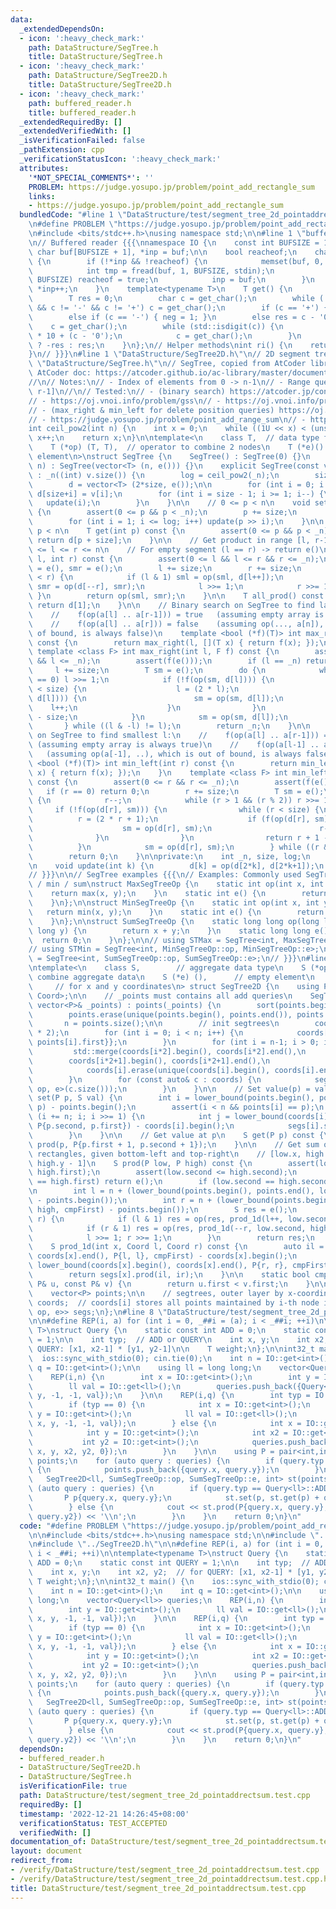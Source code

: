 ```yaml
---
data:
  _extendedDependsOn:
  - icon: ':heavy_check_mark:'
    path: DataStructure/SegTree.h
    title: DataStructure/SegTree.h
  - icon: ':heavy_check_mark:'
    path: DataStructure/SegTree2D.h
    title: DataStructure/SegTree2D.h
  - icon: ':heavy_check_mark:'
    path: buffered_reader.h
    title: buffered_reader.h
  _extendedRequiredBy: []
  _extendedVerifiedWith: []
  _isVerificationFailed: false
  _pathExtension: cpp
  _verificationStatusIcon: ':heavy_check_mark:'
  attributes:
    '*NOT_SPECIAL_COMMENTS*': ''
    PROBLEM: https://judge.yosupo.jp/problem/point_add_rectangle_sum
    links:
    - https://judge.yosupo.jp/problem/point_add_rectangle_sum
  bundledCode: "#line 1 \"DataStructure/test/segment_tree_2d_pointaddrectsum.test.cpp\"\
    \n#define PROBLEM \"https://judge.yosupo.jp/problem/point_add_rectangle_sum\"\n\
    \n#include <bits/stdc++.h>\nusing namespace std;\n\n#line 1 \"buffered_reader.h\"\
    \n// Buffered reader {{{\nnamespace IO {\n    const int BUFSIZE = 1<<14;\n   \
    \ char buf[BUFSIZE + 1], *inp = buf;\n\n    bool reacheof;\n    char get_char()\
    \ {\n        if (!*inp && !reacheof) {\n            memset(buf, 0, sizeof buf);\n\
    \            int tmp = fread(buf, 1, BUFSIZE, stdin);\n            if (tmp !=\
    \ BUFSIZE) reacheof = true;\n            inp = buf;\n        }\n        return\
    \ *inp++;\n    }\n    template<typename T>\n    T get() {\n        int neg = 0;\n\
    \        T res = 0;\n        char c = get_char();\n        while (!std::isdigit(c)\
    \ && c != '-' && c != '+') c = get_char();\n        if (c == '+') { neg = 0; }\n\
    \        else if (c == '-') { neg = 1; }\n        else res = c - '0';\n\n    \
    \    c = get_char();\n        while (std::isdigit(c)) {\n            res = res\
    \ * 10 + (c - '0');\n            c = get_char();\n        }\n        return neg\
    \ ? -res : res;\n    }\n};\n// Helper methods\nint ri() {\n    return IO::get<int>();\n\
    }\n// }}}\n#line 1 \"DataStructure/SegTree2D.h\"\n// 2D segment tree\n#line 1\
    \ \"DataStructure/SegTree.h\"\n// SegTree, copied from AtCoder library {{{\n//\
    \ AtCoder doc: https://atcoder.github.io/ac-library/master/document_en/segtree.html\n\
    //\n// Notes:\n// - Index of elements from 0 -> n-1\n// - Range queries are [l,\
    \ r-1]\n//\n// Tested:\n// - (binary search) https://atcoder.jp/contests/practice2/tasks/practice2_j\n\
    // - https://oj.vnoi.info/problem/gss\n// - https://oj.vnoi.info/problem/nklineup\n\
    // - (max_right & min_left for delete position queries) https://oj.vnoi.info/problem/segtree_itstr\n\
    // - https://judge.yosupo.jp/problem/point_add_range_sum\n// - https://judge.yosupo.jp/problem/point_set_range_composite\n\
    int ceil_pow2(int n) {\n    int x = 0;\n    while ((1U << x) < (unsigned int)(n))\
    \ x++;\n    return x;\n}\n\ntemplate<\n    class T,  // data type for nodes\n\
    \    T (*op) (T, T),  // operator to combine 2 nodes\n    T (*e)() // identity\
    \ element\n>\nstruct SegTree {\n    SegTree() : SegTree(0) {}\n    explicit SegTree(int\
    \ n) : SegTree(vector<T> (n, e())) {}\n    explicit SegTree(const vector<T>& v)\
    \ : _n((int) v.size()) {\n        log = ceil_pow2(_n);\n        size = 1<<log;\n\
    \        d = vector<T> (2*size, e());\n\n        for (int i = 0; i < _n; i++)\
    \ d[size+i] = v[i];\n        for (int i = size - 1; i >= 1; i--) {\n         \
    \   update(i);\n        }\n    }\n\n    // 0 <= p < n\n    void set(int p, T x)\
    \ {\n        assert(0 <= p && p < _n);\n        p += size;\n        d[p] = x;\n\
    \        for (int i = 1; i <= log; i++) update(p >> i);\n    }\n\n    // 0 <=\
    \ p < n\n    T get(int p) const {\n        assert(0 <= p && p < _n);\n       \
    \ return d[p + size];\n    }\n\n    // Get product in range [l, r-1]\n    // 0\
    \ <= l <= r <= n\n    // For empty segment (l == r) -> return e()\n    T prod(int\
    \ l, int r) const {\n        assert(0 <= l && l <= r && r <= _n);\n        T sml\
    \ = e(), smr = e();\n        l += size;\n        r += size;\n        while (l\
    \ < r) {\n            if (l & 1) sml = op(sml, d[l++]);\n            if (r & 1)\
    \ smr = op(d[--r], smr);\n            l >>= 1;\n            r >>= 1;\n       \
    \ }\n        return op(sml, smr);\n    }\n\n    T all_prod() const {\n       \
    \ return d[1];\n    }\n\n    // Binary search on SegTree to find largest r:\n\
    \    //    f(op(a[l] .. a[r-1])) = true   (assuming empty array is always true)\n\
    \    //    f(op(a[l] .. a[r])) = false    (assuming op(..., a[n]), which is out\
    \ of bound, is always false)\n    template <bool (*f)(T)> int max_right(int l)\
    \ const {\n        return max_right(l, [](T x) { return f(x); });\n    }\n   \
    \ template <class F> int max_right(int l, F f) const {\n        assert(0 <= l\
    \ && l <= _n);\n        assert(f(e()));\n        if (l == _n) return _n;\n   \
    \     l += size;\n        T sm = e();\n        do {\n            while (l % 2\
    \ == 0) l >>= 1;\n            if (!f(op(sm, d[l]))) {\n                while (l\
    \ < size) {\n                    l = (2 * l);\n                    if (f(op(sm,\
    \ d[l]))) {\n                        sm = op(sm, d[l]);\n                    \
    \    l++;\n                    }\n                }\n                return l\
    \ - size;\n            }\n            sm = op(sm, d[l]);\n            l++;\n \
    \       } while ((l & -l) != l);\n        return _n;\n    }\n\n    // Binary search\
    \ on SegTree to find smallest l:\n    //    f(op(a[l] .. a[r-1])) = true     \
    \ (assuming empty array is always true)\n    //    f(op(a[l-1] .. a[r-1])) = false\
    \   (assuming op(a[-1], ..), which is out of bound, is always false)\n    template\
    \ <bool (*f)(T)> int min_left(int r) const {\n        return min_left(r, [](T\
    \ x) { return f(x); });\n    }\n    template <class F> int min_left(int r, F f)\
    \ const {\n        assert(0 <= r && r <= _n);\n        assert(f(e()));\n     \
    \   if (r == 0) return 0;\n        r += size;\n        T sm = e();\n        do\
    \ {\n            r--;\n            while (r > 1 && (r % 2)) r >>= 1;\n       \
    \     if (!f(op(d[r], sm))) {\n                while (r < size) {\n          \
    \          r = (2 * r + 1);\n                    if (f(op(d[r], sm))) {\n    \
    \                    sm = op(d[r], sm);\n                        r--;\n      \
    \              }\n                }\n                return r + 1 - size;\n  \
    \          }\n            sm = op(d[r], sm);\n        } while ((r & -r) != r);\n\
    \        return 0;\n    }\n\nprivate:\n    int _n, size, log;\n    vector<T> d;\n\
    \n    void update(int k) {\n        d[k] = op(d[2*k], d[2*k+1]);\n    }\n};\n\
    // }}}\n\n// SegTree examples {{{\n// Examples: Commonly used SegTree ops: max\
    \ / min / sum\nstruct MaxSegTreeOp {\n    static int op(int x, int y) {\n    \
    \    return max(x, y);\n    }\n    static int e() {\n        return INT_MIN;\n\
    \    }\n};\n\nstruct MinSegTreeOp {\n    static int op(int x, int y) {\n     \
    \   return min(x, y);\n    }\n    static int e() {\n        return INT_MAX;\n\
    \    }\n};\n\nstruct SumSegTreeOp {\n    static long long op(long long x, long\
    \ long y) {\n        return x + y;\n    }\n    static long long e() {\n      \
    \  return 0;\n    }\n};\n\n// using STMax = SegTree<int, MaxSegTreeOp::op, MaxSegTreeOp::e>;\n\
    // using STMin = SegTree<int, MinSegTreeOp::op, MinSegTreeOp::e>;\n// using STSum\
    \ = SegTree<int, SumSegTreeOp::op, SumSegTreeOp::e>;\n// }}}\n#line 3 \"DataStructure/SegTree2D.h\"\
    \ntemplate<\n    class S,        // aggregate data type\n    S (*op) (S, S), //\
    \ combine aggregate data\n    S (*e) (),      // empty element\n    class Coord\
    \     // for x and y coordinates\n> struct SegTree2D {\n    using P = pair<Coord,\
    \ Coord>;\n\n    // _points must contains all add queries\n    SegTree2D(const\
    \ vector<P>& _points) : points(_points) {\n        sort(points.begin(), points.end());\n\
    \        points.erase(unique(points.begin(), points.end()), points.end());\n \
    \       n = points.size();\n\n        // init segtrees\n        coords.resize(n\
    \ * 2);\n        for (int i = 0; i < n; i++) {\n            coords[n + i] = {{points[i].second,\
    \ points[i].first}};\n        }\n        for (int i = n-1; i > 0; i--) {\n   \
    \         std::merge(coords[i*2].begin(), coords[i*2].end(),\n               \
    \        coords[i*2+1].begin(), coords[i*2+1].end(),\n                       std::back_inserter(coords[i]));\n\
    \            coords[i].erase(unique(coords[i].begin(), coords[i].end()), coords[i].end());\n\
    \        }\n        for (const auto& c : coords) {\n            segs.emplace_back(SegTree<S,\
    \ op, e>(c.size()));\n        }\n    }\n\n    // Set value(p) = val\n    void\
    \ set(P p, S val) {\n        int i = lower_bound(points.begin(), points.end(),\
    \ p) - points.begin();\n        assert(i < n && points[i] == p);\n        for\
    \ (i += n; i; i >>= 1) {\n            int j = lower_bound(coords[i].begin(), coords[i].end(),\
    \ P{p.second, p.first}) - coords[i].begin();\n            segs[i].set(j, val);\n\
    \        }\n    }\n\n    // Get value at p\n    S get(P p) const {\n        return\
    \ prod(p, P{p.first + 1, p.second + 1});\n    }\n\n    // Get sum of points in\
    \ rectangles, given bottom-left and top-right\n    // [low.x, high.x - 1] * [low.y,\
    \ high.y - 1]\n    S prod(P low, P high) const {\n        assert(low.first <=\
    \ high.first);\n        assert(low.second <= high.second);\n        if (low.first\
    \ == high.first) return e();\n        if (low.second == high.second) return e();\n\
    \n        int l = n + (lower_bound(points.begin(), points.end(), low, cmpFirst)\
    \ - points.begin());\n        int r = n + (lower_bound(points.begin(), points.end(),\
    \ high, cmpFirst) - points.begin());\n        S res = e();\n        while (l <\
    \ r) {\n            if (l & 1) res = op(res, prod_1d(l++, low.second, high.second));\n\
    \            if (r & 1) res = op(res, prod_1d(--r, low.second, high.second));\n\
    \            l >>= 1; r >>= 1;\n        }\n        return res;\n    }\n\n// private:\n\
    \    S prod_1d(int x, Coord l, Coord r) const {\n        auto il = lower_bound(coords[x].begin(),\
    \ coords[x].end(), P{l, l}, cmpFirst) - coords[x].begin();\n        auto ir =\
    \ lower_bound(coords[x].begin(), coords[x].end(), P{r, r}, cmpFirst) - coords[x].begin();\n\
    \        return segs[x].prod(il, ir);\n    }\n\n    static bool cmpFirst(const\
    \ P& u, const P& v) {\n        return u.first < v.first;\n    }\n\n    int n;\n\
    \    vector<P> points;\n\n    // segtrees, outer layer by x-coordinate\n    vector<vector<P>>\
    \ coords;  // coords[i] stores all points maintained by i-th node in ST\n    vector<SegTree<S,\
    \ op, e>> segs;\n};\n#line 8 \"DataStructure/test/segment_tree_2d_pointaddrectsum.test.cpp\"\
    \n\n#define REP(i, a) for (int i = 0, _##i = (a); i < _##i; ++i)\n\ntemplate<typename\
    \ T>\nstruct Query {\n    static const int ADD = 0;\n    static const int QUERY\
    \ = 1;\n\n    int typ;  // ADD or QUERY\n    int x, y;\n    int x2, y2;  // for\
    \ QUERY: [x1, x2-1] * [y1, y2-1]\n\n    T weight;\n};\n\nint32_t main() {\n  \
    \  ios::sync_with_stdio(0); cin.tie(0);\n    int n = IO::get<int>();\n    int\
    \ q = IO::get<int>();\n\n    using ll = long long;\n    vector<Query<ll>> queries;\n\
    \    REP(i,n) {\n        int x = IO::get<int>();\n        int y = IO::get<int>();\n\
    \        ll val = IO::get<ll>();\n        queries.push_back({Query<ll>::ADD, x,\
    \ y, -1, -1, val});\n    }\n\n    REP(i,q) {\n        int typ = IO::get<int>();\n\
    \        if (typ == 0) {\n            int x = IO::get<int>();\n            int\
    \ y = IO::get<int>();\n            ll val = IO::get<ll>();\n            queries.push_back({Query<ll>::ADD,\
    \ x, y, -1, -1, val});\n        } else {\n            int x = IO::get<int>();\n\
    \            int y = IO::get<int>();\n            int x2 = IO::get<int>();\n \
    \           int y2 = IO::get<int>();\n            queries.push_back({Query<ll>::QUERY,\
    \ x, y, x2, y2, 0});\n        }\n    }\n\n    using P = pair<int,int>;\n    vector<P>\
    \ points;\n    for (auto query : queries) {\n        if (query.typ == Query<ll>::ADD)\
    \ {\n            points.push_back({query.x, query.y});\n        }\n    }\n\n \
    \   SegTree2D<ll, SumSegTreeOp::op, SumSegTreeOp::e, int> st(points);\n    for\
    \ (auto query : queries) {\n        if (query.typ == Query<ll>::ADD) {\n     \
    \       P p{query.x, query.y};\n            st.set(p, st.get(p) + query.weight);\n\
    \        } else {\n            cout << st.prod(P{query.x, query.y}, P{query.x2,\
    \ query.y2}) << '\\n';\n        }\n    }\n    return 0;\n}\n"
  code: "#define PROBLEM \"https://judge.yosupo.jp/problem/point_add_rectangle_sum\"\
    \n\n#include <bits/stdc++.h>\nusing namespace std;\n\n#include \"../../buffered_reader.h\"\
    \n#include \"../SegTree2D.h\"\n\n#define REP(i, a) for (int i = 0, _##i = (a);\
    \ i < _##i; ++i)\n\ntemplate<typename T>\nstruct Query {\n    static const int\
    \ ADD = 0;\n    static const int QUERY = 1;\n\n    int typ;  // ADD or QUERY\n\
    \    int x, y;\n    int x2, y2;  // for QUERY: [x1, x2-1] * [y1, y2-1]\n\n   \
    \ T weight;\n};\n\nint32_t main() {\n    ios::sync_with_stdio(0); cin.tie(0);\n\
    \    int n = IO::get<int>();\n    int q = IO::get<int>();\n\n    using ll = long\
    \ long;\n    vector<Query<ll>> queries;\n    REP(i,n) {\n        int x = IO::get<int>();\n\
    \        int y = IO::get<int>();\n        ll val = IO::get<ll>();\n        queries.push_back({Query<ll>::ADD,\
    \ x, y, -1, -1, val});\n    }\n\n    REP(i,q) {\n        int typ = IO::get<int>();\n\
    \        if (typ == 0) {\n            int x = IO::get<int>();\n            int\
    \ y = IO::get<int>();\n            ll val = IO::get<ll>();\n            queries.push_back({Query<ll>::ADD,\
    \ x, y, -1, -1, val});\n        } else {\n            int x = IO::get<int>();\n\
    \            int y = IO::get<int>();\n            int x2 = IO::get<int>();\n \
    \           int y2 = IO::get<int>();\n            queries.push_back({Query<ll>::QUERY,\
    \ x, y, x2, y2, 0});\n        }\n    }\n\n    using P = pair<int,int>;\n    vector<P>\
    \ points;\n    for (auto query : queries) {\n        if (query.typ == Query<ll>::ADD)\
    \ {\n            points.push_back({query.x, query.y});\n        }\n    }\n\n \
    \   SegTree2D<ll, SumSegTreeOp::op, SumSegTreeOp::e, int> st(points);\n    for\
    \ (auto query : queries) {\n        if (query.typ == Query<ll>::ADD) {\n     \
    \       P p{query.x, query.y};\n            st.set(p, st.get(p) + query.weight);\n\
    \        } else {\n            cout << st.prod(P{query.x, query.y}, P{query.x2,\
    \ query.y2}) << '\\n';\n        }\n    }\n    return 0;\n}\n"
  dependsOn:
  - buffered_reader.h
  - DataStructure/SegTree2D.h
  - DataStructure/SegTree.h
  isVerificationFile: true
  path: DataStructure/test/segment_tree_2d_pointaddrectsum.test.cpp
  requiredBy: []
  timestamp: '2022-12-21 14:26:45+08:00'
  verificationStatus: TEST_ACCEPTED
  verifiedWith: []
documentation_of: DataStructure/test/segment_tree_2d_pointaddrectsum.test.cpp
layout: document
redirect_from:
- /verify/DataStructure/test/segment_tree_2d_pointaddrectsum.test.cpp
- /verify/DataStructure/test/segment_tree_2d_pointaddrectsum.test.cpp.html
title: DataStructure/test/segment_tree_2d_pointaddrectsum.test.cpp
---
```

